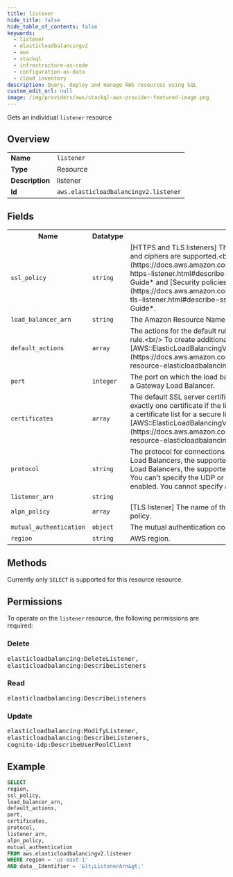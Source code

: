 ```yaml
---
title: listener
hide_title: false
hide_table_of_contents: false
keywords:
  - listener
  - elasticloadbalancingv2
  - aws
  - stackql
  - infrastructure-as-code
  - configuration-as-data
  - cloud inventory
description: Query, deploy and manage AWS resources using SQL
custom_edit_url: null
image: /img/providers/aws/stackql-aws-provider-featured-image.png
---
```

Gets an individual <code>listener</code> resource

## Overview
<table><tbody>
<tr><td><b>Name</b></td><td><code>listener</code></td></tr>
<tr><td><b>Type</b></td><td>Resource</td></tr>
<tr><td><b>Description</b></td><td>listener</td></tr>
<tr><td><b>Id</b></td><td><code>aws.elasticloadbalancingv2.listener</code></td></tr>
</tbody></table>

## Fields
<table><tbody>
<tr><th>Name</th><th>Datatype</th><th>Description</th></tr>
<tr><td><code>ssl_policy</code></td><td><code>string</code></td><td>&#91;HTTPS and TLS listeners&#93; The security policy that defines which protocols and ciphers are supported.&lt;br&#x2F;&gt; For more information, see &#91;Security policies&#93;(https:&#x2F;&#x2F;docs.aws.amazon.com&#x2F;elasticloadbalancing&#x2F;latest&#x2F;application&#x2F;create-https-listener.html#describe-ssl-policies) in the *Application Load Balancers Guide* and &#91;Security policies&#93;(https:&#x2F;&#x2F;docs.aws.amazon.com&#x2F;elasticloadbalancing&#x2F;latest&#x2F;network&#x2F;create-tls-listener.html#describe-ssl-policies) in the *Network Load Balancers Guide*.</td></tr>
<tr><td><code>load_balancer_arn</code></td><td><code>string</code></td><td>The Amazon Resource Name (ARN) of the load balancer.</td></tr>
<tr><td><code>default_actions</code></td><td><code>array</code></td><td>The actions for the default rule. You cannot define a condition for a default rule.&lt;br&#x2F;&gt; To create additional rules for an Application Load Balancer, use &#91;AWS::ElasticLoadBalancingV2::ListenerRule&#93;(https:&#x2F;&#x2F;docs.aws.amazon.com&#x2F;AWSCloudFormation&#x2F;latest&#x2F;UserGuide&#x2F;aws-resource-elasticloadbalancingv2-listenerrule.html).</td></tr>
<tr><td><code>port</code></td><td><code>integer</code></td><td>The port on which the load balancer is listening. You cannot specify a port for a Gateway Load Balancer.</td></tr>
<tr><td><code>certificates</code></td><td><code>array</code></td><td>The default SSL server certificate for a secure listener. You must provide exactly one certificate if the listener protocol is HTTPS or TLS.&lt;br&#x2F;&gt; To create a certificate list for a secure listener, use &#91;AWS::ElasticLoadBalancingV2::ListenerCertificate&#93;(https:&#x2F;&#x2F;docs.aws.amazon.com&#x2F;AWSCloudFormation&#x2F;latest&#x2F;UserGuide&#x2F;aws-resource-elasticloadbalancingv2-listenercertificate.html).</td></tr>
<tr><td><code>protocol</code></td><td><code>string</code></td><td>The protocol for connections from clients to the load balancer. For Application Load Balancers, the supported protocols are HTTP and HTTPS. For Network Load Balancers, the supported protocols are TCP, TLS, UDP, and TCP_UDP. You can’t specify the UDP or TCP_UDP protocol if dual-stack mode is enabled. You cannot specify a protocol for a Gateway Load Balancer.</td></tr>
<tr><td><code>listener_arn</code></td><td><code>string</code></td><td></td></tr>
<tr><td><code>alpn_policy</code></td><td><code>array</code></td><td>&#91;TLS listener&#93; The name of the Application-Layer Protocol Negotiation (ALPN) policy.</td></tr>
<tr><td><code>mutual_authentication</code></td><td><code>object</code></td><td>The mutual authentication configuration information.</td></tr>
<tr><td><code>region</code></td><td><code>string</code></td><td>AWS region.</td></tr>

</tbody></table>

## Methods
Currently only <code>SELECT</code> is supported for this resource resource.

## Permissions

To operate on the <code>listener</code> resource, the following permissions are required:

### Delete
<pre>
elasticloadbalancing:DeleteListener,
elasticloadbalancing:DescribeListeners</pre>

### Read
<pre>
elasticloadbalancing:DescribeListeners</pre>

### Update
<pre>
elasticloadbalancing:ModifyListener,
elasticloadbalancing:DescribeListeners,
cognito-idp:DescribeUserPoolClient</pre>


## Example
```sql
SELECT
region,
ssl_policy,
load_balancer_arn,
default_actions,
port,
certificates,
protocol,
listener_arn,
alpn_policy,
mutual_authentication
FROM aws.elasticloadbalancingv2.listener
WHERE region = 'us-east-1'
AND data__Identifier = '&lt;ListenerArn&gt;'
```
